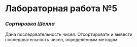 # Лабораторная работа №5
### _Сортировка Шелла_
Дана последовательность чисел. Отсортировать и вывести последовательность чисел, определённым методом.